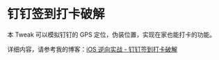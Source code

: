 # 钉钉签到打卡破解

本 Tweak 可以模拟钉钉的 GPS 定位，伪装位置，实现在家也能打卡的功能。

详细内容，请参考我的博客：[iOS 逆向实战 - 钉钉签到打卡破解](http://www.swiftyper.com/2017/02/15/dingtalk-fake-gps/)
